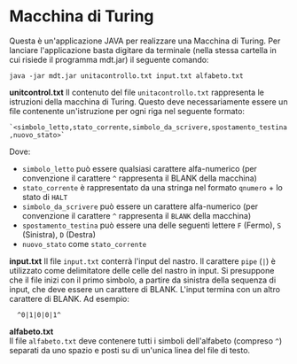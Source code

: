 # Macchina di Turing

Questa è un'applicazione JAVA per realizzare una Macchina di Turing. Per lanciare l'applicazione basta digitare da terminale (nella stessa cartella in cui risiede il programma mdt.jar) il seguente comando:

`java -jar mdt.jar unitacontrollo.txt input.txt alfabeto.txt`

**unitcontrol.txt**
Il contenuto del file `unitacontrollo.txt` rappresenta le istruzioni della macchina di Turing. Questo deve necessariamente essere un file contenente un'istruzione per ogni riga nel seguente formato:

`` `<simbolo_letto,stato_corrente,simbolo_da_scrivere,spostamento_testina,nuovo_stato>` ``

Dove:

* `simbolo_letto` può essere qualsiasi carattere alfa-numerico (per convenzione il carattere `^` rappresenta il BLANK della macchina)
* `stato_corrente` è rappresentato da una stringa nel formato `qnumero` + lo stato di `HALT`
* `simbolo_da_scrivere` può essere un carattere alfa-numerico (per convenzione il carattere `^` rappresenta il `BLANK` della macchina)
* `spostamento_testina` può essere una delle seguenti lettere `F` (Fermo), `S` (Sinistra), `D` (Destra)
* `nuovo_stato` come `stato_corrente`

**input.txt**
Il file `input.txt` conterrà l'input del nastro.
Il carattere `pipe` (`|`) è utilizzato come delimitatore delle celle del nastro in input.
Si presuppone che il file inizi con il primo simbolo, a partire da sinistra della sequenza di input, che deve essere un carattere di BLANK. L'input termina con un altro carattere di BLANK. Ad esempio:

      ^0|1|0|0|1^

**alfabeto.txt**   
Il file `alfabeto.txt` deve contenere tutti i simboli dell'alfabeto (compreso `^`) separati da uno spazio e posti su di un'unica linea del file di testo.
